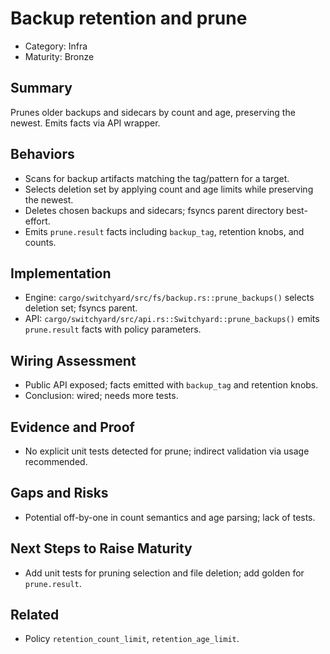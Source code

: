# Backup retention and prune

- Category: Infra
- Maturity: Bronze

## Summary

Prunes older backups and sidecars by count and age, preserving the newest. Emits facts via API wrapper.

## Behaviors

- Scans for backup artifacts matching the tag/pattern for a target.
- Selects deletion set by applying count and age limits while preserving the newest.
- Deletes chosen backups and sidecars; fsyncs parent directory best-effort.
- Emits `prune.result` facts including `backup_tag`, retention knobs, and counts.

## Implementation

- Engine: `cargo/switchyard/src/fs/backup.rs::prune_backups()` selects deletion set; fsyncs parent.
- API: `cargo/switchyard/src/api.rs::Switchyard::prune_backups()` emits `prune.result` facts with policy parameters.

## Wiring Assessment

- Public API exposed; facts emitted with `backup_tag` and retention knobs.
- Conclusion: wired; needs more tests.

## Evidence and Proof

- No explicit unit tests detected for prune; indirect validation via usage recommended.

## Gaps and Risks

- Potential off-by-one in count semantics and age parsing; lack of tests.

## Next Steps to Raise Maturity

- Add unit tests for pruning selection and file deletion; add golden for `prune.result`.

## Related

- Policy `retention_count_limit`, `retention_age_limit`.
